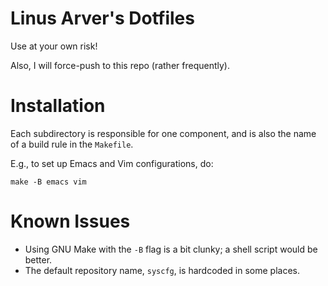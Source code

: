 # Linus Arver's Dotfiles

Use at your own risk!

Also, I will force-push to this repo (rather frequently).

# Installation

Each subdirectory is responsible for one component, and is also the name of a build rule in the `Makefile`.

E.g., to set up Emacs and Vim configurations, do:

```
make -B emacs vim
```

# Known Issues

- Using GNU Make with the `-B` flag is a bit clunky; a shell script would be better.
- The default repository name, `syscfg`, is hardcoded in some places.
